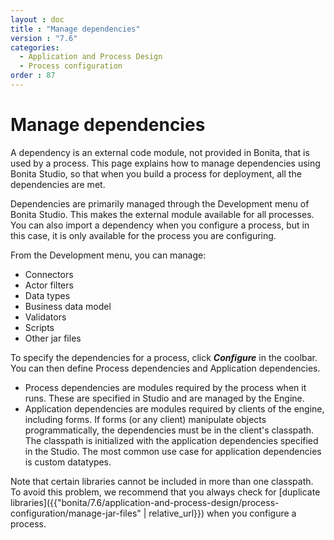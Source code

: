 ```yaml
---
layout : doc
title : "Manage dependencies"
version : "7.6"
categories:
  - Application and Process Design
  - Process configuration
order : 87
---
```

# Manage dependencies

A dependency is an external code module, not provided in Bonita, that is used by a process. This page explains how to manage dependencies using
Bonita Studio, so that when you build a process for deployment, all the dependencies are met.

Dependencies are primarily managed through the Development menu of Bonita Studio. This makes the external module available for all processes.
You can also import a dependency when you configure a process, but in this case, it is only available for the process you are configuring.

From the Development menu, you can manage:

* Connectors
* Actor filters
* Data types
* Business data model
* Validators
* Scripts
* Other jar files

To specify the dependencies for a process, click **_Configure_** in the coolbar. You can then define Process dependencies and Application dependencies.

* Process dependencies are modules required by the process when it runs. These are specified in Studio and are managed by the Engine.
* Application dependencies are modules required by clients of the engine, including forms.
If forms (or any client) manipulate objects programmatically, the dependencies must be in the client's classpath.
The classpath is initialized with the application dependencies specified in the Studio. The most common use case for application dependencies is custom datatypes.

Note that certain libraries cannot be included in more than one classpath. To avoid this problem, we recommend that you always check for [duplicate libraries]({{"bonita/7.6/application-and-process-design/process-configuration/manage-jar-files" | relative_url}}) when you configure a process.
